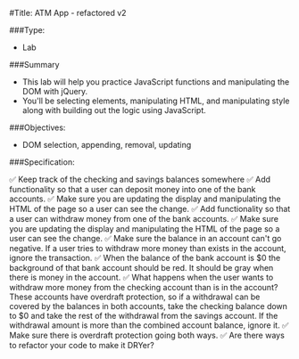 #Title: ATM App - refactored v2 

###Type:
- Lab

###Summary
- This lab will help you practice JavaScript functions and manipulating the DOM with jQuery.
- You'll be selecting elements, manipulating HTML, and manipulating style along with building out the logic using JavaScript.

###Objectives:
- DOM selection, appending, removal, updating

###Specification:

✅️ Keep track of the checking and savings balances somewhere 
✅️ Add functionality so that a user can deposit money into one of the bank accounts. 
✅️ Make sure you are updating the display and manipulating the HTML of the page so a user can see the change. 
✅️ Add functionality so that a user can withdraw money from one of the bank accounts. 
✅️ Make sure you are updating the display and manipulating the HTML of the page so a user can see the change. 
✅️ Make sure the balance in an account can't go negative. If a user tries to withdraw more money than exists in the account, ignore the transaction. 
✅️ When the balance of the bank account is $0 the background of that bank account should be red. It should be gray when there is money in the account. 
✅️ What happens when the user wants to withdraw more money from the checking account than is in the account? These accounts have overdraft protection, so if a withdrawal can be covered by the balances in both accounts, take the checking balance down to $0 and take the rest of the withdrawal from the savings account. If the withdrawal amount is more than the combined account balance, ignore it. 
✅️ Make sure there is overdraft protection going both ways. 
✅️ Are there ways to refactor your code to make it DRYer? 
